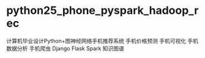 # python25_phone_pyspark_hadoop_rec
计算机毕业设计Python+图神经网络手机推荐系统 手机价格预测 手机可视化 手机数据分析 手机爬虫 Django Flask Spark 知识图谱
